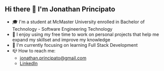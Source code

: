 ## Hi there 👋 I'm Jonathan Principato
- 🎓 I'm a student at McMaster University enrolled in  Bachelor of Technology - Software Engineering Technology
- 🎒 I enjoy using my free time to work on personal projects that help me expand my skillset and improve my knowledge
- 🎯 I'm currently focusing on learning Full Stack Development
- 📪 How to reach me:
  - jonathan.principato@gmail.com
  - [LinkedIn](https://www.linkedin.com/in/jonathan-principato/)
<!--
**jprincip21/jprincip21** is a ✨ _special_ ✨ repository because its `README.md` (this file) appears on your GitHub profile.
-->
